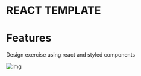 # REACT TEMPLATE

# Features

Design exercise using react and styled components

![img](https://i.imgur.com/Y2dzr2C.png)
